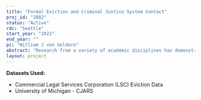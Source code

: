 ```yaml
---
title: "Formal Eviction and Criminal Justice System Contact"
proj_id: "2882"
status: "Active"
rdc: "Seattle"
start_year: "2023"
end_year: ""
pi: "William J von Geldern"
abstract: "Research from a variety of academic disciplines has demonstrated that low-income Americans disproportionately experience both criminal justice system involvement and housing instability. Extant research has not, however, evaluated the connection between the two. For this project, I hope to link CJARS criminal record  and LSC eviction data, which will enable examination of whether eviction and other housing outcomes lead to subsequent criminal justice system involvement. Building on past work in criminology, sociology, and policy studies, this work will generate new evidence about the linkages between housing and criminal justice outcomes in the U.S."
layout: project
---
```


**Datasets Used:**

  - Commercial Legal Services Corporation (LSC) Eviction Data 
  - University of Michigan - CJARS 


